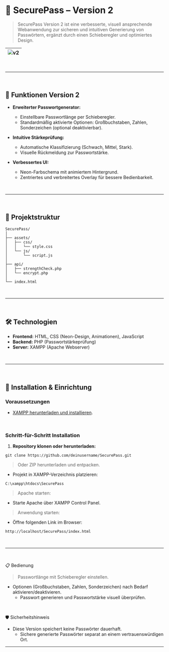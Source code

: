 # 🔐 SecurePass – Version 2

> SecurePass Version 2 ist eine verbesserte, visuell ansprechende Webanwendung zur sicheren und intuitiven Generierung von Passwörtern, ergänzt durch einen Schieberegler und optimiertes Design.

|![v2](https://github.com/user-attachments/assets/0a715eda-8c55-4d41-b4a3-043f2d199aa8)|
|---|


<br>

---

<br>

## 📖 Funktionen Version 2

- **Erweiterter Passwortgenerator:**
  - Einstellbare Passwortlänge per Schieberegler.
  - Standardmäßig aktivierte Optionen: Großbuchstaben, Zahlen, Sonderzeichen (optional deaktivierbar).

- **Intuitive Stärkeprüfung:**
  - Automatische Klassifizierung (Schwach, Mittel, Stark).
  - Visuelle Rückmeldung zur Passwortstärke.

- **Verbessertes UI:**
  - Neon-Farbschema mit animiertem Hintergrund.
  - Zentriertes und verbreitertes Overlay für bessere Bedienbarkeit.

<br>

---

<br>

## 📁 Projektstruktur

```yarn
SecurePass/
│
├── assets/
│   ├── css/
│   │   └── style.css
│   └── js/
│       └── script.js
│
├── api/
│   ├── strengthCheck.php
│   └── encrypt.php
│
└── index.html
```

<br>

---

<br>

## 🛠️ Technologien

- **Frontend:** HTML, CSS (Neon-Design, Animationen), JavaScript
- **Backend:** PHP (Passwortstärkeprüfung)
- **Server:** XAMPP (Apache Webserver)

<br>

---

<br>

## 🚀 Installation & Einrichtung

### Voraussetzungen

- [XAMPP herunterladen und installieren](https://www.apachefriends.org/de/index.html).

<br>

### Schritt-für-Schritt Installation

1. **Repository klonen oder herunterladen:**

```yarn
git clone https://github.com/deinusername/SecurePass.git
```

> Oder ZIP herunterladen und entpacken.
  - Projekt in XAMPP-Verzeichnis platzieren:

 ```
C:\xampp\htdocs\SecurePass
```

> Apache starten:
  - Starte Apache über XAMPP Control Panel.

> Anwendung starten:
  - Öffne folgenden Link im Browser:

```yarn
http://localhost/SecurePass/index.html
```

<br>

---

<br>

📋 Bedienung
> Passwortlänge mit Schieberegler einstellen.
  - Optionen (Großbuchstaben, Zahlen, Sonderzeichen) nach Bedarf aktivieren/deaktivieren.
    - Passwort generieren und Passwortstärke visuell überprüfen.

<br>
   
🛡 Sicherheitshinweis
   - Diese Version speichert keine Passwörter dauerhaft.
     - Sichere generierte Passwörter separat an einem vertrauenswürdigen Ort.
    
---
